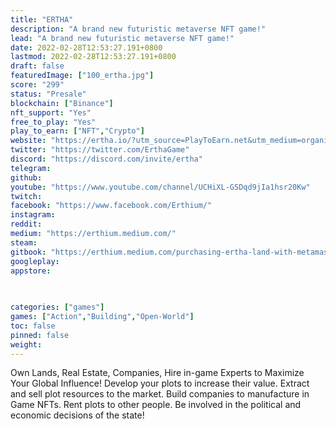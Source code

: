 ```yaml
---
title: "ERTHA"
description: "A brand new futuristic metaverse NFT game!"
lead: "A brand new futuristic metaverse NFT game!"
date: 2022-02-28T12:53:27.191+0800
lastmod: 2022-02-28T12:53:27.191+0800
draft: false
featuredImage: ["100_ertha.jpg"]
score: "299"
status: "Presale"
blockchain: ["Binance"]
nft_support: "Yes"
free_to_play: "Yes"
play_to_earn: ["NFT","Crypto"]
website: "https://ertha.io/?utm_source=PlayToEarn.net&utm_medium=organic&utm_campaign=gamepage"
twitter: "https://twitter.com/ErthaGame"
discord: "https://discord.com/invite/ertha"
telegram: 
github: 
youtube: "https://www.youtube.com/channel/UCHiXL-GSDqd9jIa1hsr20Kw"
twitch: 
facebook: "https://www.facebook.com/Erthium/"
instagram: 
reddit: 
medium: "https://erthium.medium.com/"
steam: 
gitbook: "https://erthium.medium.com/purchasing-ertha-land-with-metamask-a-complete-guide-e4af9b37f968"
googleplay: 
appstore: 

  
    
categories: ["games"]
games: ["Action","Building","Open-World"]
toc: false
pinned: false
weight: 
---
```

Own Lands, Real Estate, Companies, Hire in-game Experts to Maximize Your Global Influence! Develop your plots to increase their value. Extract and sell plot resources to the market. Build companies to manufacture in Game NFTs. Rent plots to other people. Be involved in the political and economic decisions of the state!